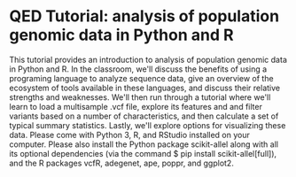 # QED Tutorial: analysis of population genomic data in Python and R

This tutorial provides an introduction to analysis of population genomic data in Python and R. In the classroom, we'll discuss the benefits of using a programing language to analyze sequence data, give an overview of the ecosystem of tools available in these languages, and discuss their relative strengths and weaknesses. We'll then run through a tutorial where we'll learn to load a multisample .vcf file, explore its features and and filter variants based on a number of characteristics, and then calculate a set of typical summary statistics. Lastly, we'll explore options for visualizing these data. Please come with Python 3, R, and RStudio installed on your computer. Please also install the Python package scikit-allel along with all its optional dependencies (via the command $ pip install scikit-allel[full]), and the R packages vcfR, adegenet, ape, poppr, and ggplot2.
